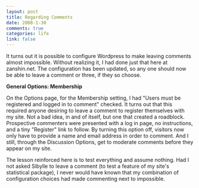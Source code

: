 ```yaml
--- 
layout: post
title: Regarding Comments
date: 2008-1-30
comments: true
categories: life
link: false
---
```

It turns out it is possible to configure Wordpress to make leaving comments almost impossible.  Without realizing it, I had done just that here at zanshin.net.  The configuration has been updated, so any one should now be able to leave a comment or three, if they so choose.

<strong>General Options: Membership</strong>

On the Options page, for the Membership setting, I had "Users must be registered and logged in to comment" checked.  It turns out that this required anyone desiring to leave a comment to register themselves with my site.  Not a bad idea, in and of itself, but one that created a roadblock.  Prospective commenters were presented with a log in page, no instructions, and a tiny "Register" link to follow.  By turning this option off, visitors now only have to provide a name and email address in order to comment.  And I still, through the Discussion Options, get to moderate comments before they appear on my site.

The lesson reinforced here is to test everything and assume nothing.  Had I not asked Sibylle to leave a comment (to test a feature of my site's statistical package), I never would have known that my combination of configuration choices had made commenting next to impossible.
